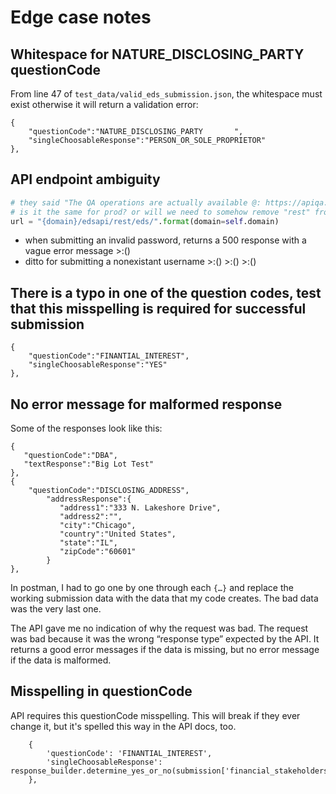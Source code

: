 # Edge case notes

## Whitespace for NATURE_DISCLOSING_PARTY questionCode

From line 47 of `test_data/valid_eds_submission.json`, the whitespace must exist otherwise it will return a validation error:
```
{
    "questionCode":"NATURE_DISCLOSING_PARTY       ",
    "singleChoosableResponse":"PERSON_OR_SOLE_PROPRIETOR"
},
```

## API endpoint ambiguity
```python
# they said "The QA operations are actually available @: https://apiqa.chicago.gov/edsapi/rest/.. - see details below."
# is it the same for prod? or will we need to somehow remove "rest" from the url?
url = "{domain}/edsapi/rest/eds/".format(domain=self.domain)
```

- when submitting an invalid password, returns a 500 response with a vague error message >:()
- ditto for submitting a nonexistant username >:() >:() >:()


## There is a typo in one of the question codes, test that this misspelling is required for successful submission
```
{
    "questionCode":"FINANTIAL_INTEREST",
    "singleChoosableResponse":"YES"
},
```

## No error message for malformed response

Some of the responses look like this:
```
{
   "questionCode":"DBA",
   "textResponse":"Big Lot Test"
},
{
    "questionCode":"DISCLOSING_ADDRESS",
        "addressResponse":{
           "address1":"333 N. Lakeshore Drive",
           "address2":"",
           "city":"Chicago",
           "country":"United States",
           "state":"IL",
           "zipCode":"60601"
        }
},
```
In postman, I had to go one by one through each `{…}` and replace the working submission data with the data that my code creates. The bad data was the very last one.

The API gave me no indication of why the request was bad. The request was bad because it was the wrong “response type” expected by the API. It returns a good error messages if the data is missing, but no error message if the data is malformed.


## Misspelling in questionCode
API requires this questionCode misspelling. This will break if they ever change it, but it's spelled this way in the API docs, too.
```
    {
        'questionCode': 'FINANTIAL_INTEREST',
        'singleChoosableResponse': response_builder.determine_yes_or_no(submission['financial_stakeholders'])
    },
```
